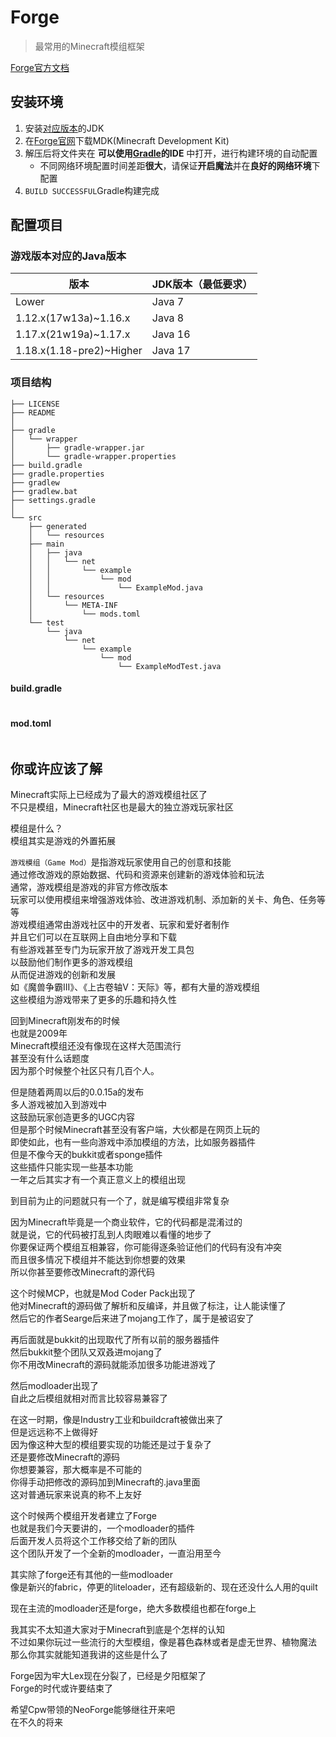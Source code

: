 ---
---

# Forge

>最常用的Minecraft模组框架

[Forge官方文档](https://docs.minecraftforge.net)

## 安装环境

1. 安装[对应版本](https://minecraft.fandom.com/zh/wiki/Java版#软件需求)的JDK
2. 在[Forge官网](https://files.minecraftforge.net/net/minecraftforge/forge/)下载MDK(Minecraft Development Kit)
3. 解压后将文件夹在 **可以使用[Gradle](../../../编程语言/构建工具/Gradle)的IDE** 中打开，进行构建环境的自动配置
   + 不同网络环境配置时间差距**很大**，请保证**开启魔法**并在**良好的网络环境**下配置
4. `BUILD SUCCESSFUL`Gradle构建完成

## 配置项目

### 游戏版本对应的Java版本

| 版本                     | JDK版本（最低要求） |
| ------------------------ | ------------------- |
| Lower                    | Java 7              |
| 1.12.x(17w13a)~1.16.x    | Java 8              |
| 1.17.x(21w19a)~1.17.x    | Java 16             |
| 1.18.x(1.18-pre2)~Higher | Java 17             |

### 项目结构

```text
├── LICENSE
├── README
│
├── gradle
│   └── wrapper
│       ├── gradle-wrapper.jar
│       └── gradle-wrapper.properties
├── build.gradle
├── gradle.properties
├── gradlew
├── gradlew.bat
├── settings.gradle
│ 
└── src
    ├── generated
    │   └── resources
    ├── main
    │   ├── java
    │   │   └── net
    │   │       └── example
    │   │           └── mod
    │   │               └── ExampleMod.java
    │   └── resources
    │       └── META-INF
    │           └── mods.toml
    └── test
        └── java
            └── net
                └── example
                    └── mod
                        └── ExampleModTest.java
```

#### build.gradle

```gradle

```

#### mod.toml

```toml

```

## 你或许应该了解

Minecraft实际上已经成为了最大的游戏模组社区了  
不只是模组，Minecraft社区也是最大的独立游戏玩家社区

模组是什么？  
模组其实是游戏的外置拓展

`游戏模组（Game Mod）`是指游戏玩家使用自己的创意和技能  
通过修改游戏的原始数据、代码和资源来创建新的游戏体验和玩法  
通常，游戏模组是游戏的非官方修改版本  
玩家可以使用模组来增强游戏体验、改进游戏机制、添加新的关卡、角色、任务等等  
游戏模组通常由游戏社区中的开发者、玩家和爱好者制作  
并且它们可以在互联网上自由地分享和下载  
有些游戏甚至专门为玩家开放了游戏开发工具包  
以鼓励他们制作更多的游戏模组  
从而促进游戏的创新和发展  
如《魔兽争霸III》、《上古卷轴V：天际》等，都有大量的游戏模组  
这些模组为游戏带来了更多的乐趣和持久性

回到Minecraft刚发布的时候  
也就是2009年  
Minecraft模组还没有像现在这样大范围流行  
甚至没有什么话题度  
因为那个时候整个社区只有几百个人。

但是随着两周以后的0.0.15a的发布  
多人游戏被加入到游戏中  
这鼓励玩家创造更多的UGC内容  
但是那个时候Minecraft甚至没有客户端，大伙都是在网页上玩的  
即使如此，也有一些向游戏中添加模组的方法，比如服务器插件  
但是不像今天的bukkit或者sponge插件  
这些插件只能实现一些基本功能  
一年之后其实才有一个真正意义上的模组出现

到目前为止的问题就只有一个了，就是编写模组非常复杂

因为Minecraft毕竟是一个商业软件，它的代码都是混淆过的  
就是说，它的代码被打乱到人肉眼难以看懂的地步了  
你要保证两个模组互相兼容，你可能得逐条验证他们的代码有没有冲突  
而且很多情况下模组并不能达到你想要的效果  
所以你甚至要修改Minecraft的源代码

这个时候MCP，也就是Mod Coder Pack出现了  
他对Minecraft的源码做了解析和反编译，并且做了标注，让人能读懂了  
然后它的作者Searge后来进了mojang工作了，属于是被诏安了

再后面就是bukkit的出现取代了所有以前的服务器插件  
然后bukkit整个团队又双叒进mojang了  
你不用改Minecraft的源码就能添加很多功能进游戏了

然后modloader出现了  
自此之后模组就相对而言比较容易兼容了

在这一时期，像是Industry工业和buildcraft被做出来了  
但是远远称不上做得好  
因为像这种大型的模组要实现的功能还是过于复杂了  
还是要修改Minecraft的源码  
你想要兼容，那大概率是不可能的  
你得手动把修改的源码加到Minecraft的.java里面  
这对普通玩家来说真的称不上友好

这个时候两个模组开发者建立了Forge  
也就是我们今天要讲的，一个modloader的插件  
后面开发人员将这个工作移交给了新的团队  
这个团队开发了一个全新的modloader，一直沿用至今

其实除了forge还有其他的一些modloader  
像是新兴的fabric，停更的liteloader，还有超级新的、现在还没什么人用的quilt

现在主流的modloader还是forge，绝大多数模组也都在forge上

我其实不太知道大家对于Minecraft到底是个怎样的认知  
不过如果你玩过一些流行的大型模组，像是暮色森林或者是虚无世界、植物魔法  
那么你其实就能知道我讲的这些是什么了

Forge因为牢大Lex现在分裂了，已经是夕阳框架了  
Forge的时代或许要结束了

希望Cpw带领的NeoForge能够继往开来吧  
在不久的将来
